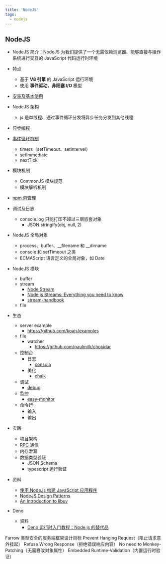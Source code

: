 ```yaml
---
title: 'NodeJS'
tags:
  - nodejs
---
```

## NodeJS

- NodeJS
  简介：NodeJS 为我们提供了一个无需依赖浏览器、能够直接与操作系统进行交互的 JavaScript 代码运行时环境
- 特点
  - 基于 **V8 引擎** 的 JavaScript 运行环境
  - 使用 **事件驱动**，**非阻塞 I/O** 模型
- [安装及基本使用](./安装及基本使用.md)
- NodeJS 架构
  - js 是单线程、通过事件循环分发将异步任务分发到其他线程
- [异步编程](../JavaScript/JavaScript%20异步编程.md)
- [事件循环机制](./Node%20Event%20Loop.md)
  - timers（setTimeout、setIntervel）
  - setImmediate
  - nextTick
- 模块机制
  - CommonJS 模块规范
  - 模块解析机制
- [npm 包管理](./npm.md)
- 调试及日志
  - console.log 只能打印不超过三层嵌套对象
    - JSON.stringify(obj, null, 2)
- NodeJS 全局对象
  - process、buffer、__filename 和 __dirname
  - console 和 setTimeout 之类
  - ECMAScript 语言定义的全局对象，如 Date
- NodeJS 模块
  - buffer
  - stream
    - [Node Stream](https://github.com/zoubin/streamify-your-node-program/blob/master/README.md)
    - [Node.js Streams: Everything you need to know](https://www.freecodecamp.org/news/node-js-streams-everything-you-need-to-know-c9141306be93/)
    - [stream-handbook](https://github.com/substack/stream-handbook)
  - file

- 生态
  - server example
    - https://github.com/koajs/examples
  - file
    - watcher
      - https://github.com/paulmillr/chokidar
  - 控制台
    - 日志 
      - [consola](https://github.com/unjs/consola)
    - 美化
      - [chalk](https://github.com/chalk/chalk)
  - 调试
    - [debug](https://github.com/visionmedia/debug)
  - 监控
    - [easy-monitor](https://github.com/hyj1991/easy-monitor)
  - 命令行
    - 输入
    - 输出
- 实践
  - 项目架构
  - [RPC 通信](./RPC%20通信.md)
  - 内存泄漏
  - 数据类型验证
    - JSON Schema
    - typescript 运行验证
- 资料
  - [使用 Node.js 构建 JavaScript 应用程序](https://docs.microsoft.com/zh-cn/learn/paths/build-javascript-applications-nodejs/)
  - [NodeJS Design Patterns](https://www.packtpub.com/mapt/book/web-development/9781783287314)
  - [An Introduction to libuv](http://nikhilm.github.io/uvbook/)
- Deno
  - 资料
    - [Deno 运行时入门教程：Node.js 的替代品](https://www.ruanyifeng.com/blog/2020/01/deno-intro.html)


Farrow
类型安全的服务端框架设计目标
Prevent Hanging Request（阻止请求意外挂起）
Refuse Wrong Response（拒绝错误响应内容）
No need to Monkey-Patching（无需篡改对象属性）
Embedded Runtime-Validation（内置运行时验证）









